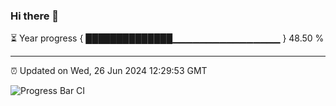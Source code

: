 ### Hi there 👋

⏳ Year progress { ██████████████▁▁▁▁▁▁▁▁▁▁▁▁▁▁▁▁ } 48.50 %

---

⏰ Updated on Wed, 26 Jun 2024 12:29:53 GMT

![Progress Bar CI](https://github.com/liununu/liununu/workflows/Progress%20Bar%20CI/badge.svg)
